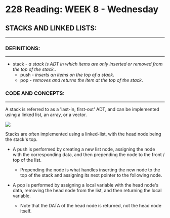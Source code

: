 # 228 Reading: **WEEK 8** - Wednesday

## **STACKS AND LINKED LISTS:**
***
### **DEFINITIONS:**
***
* stack - *a stack is ADT in which items are only inserted or removed from the top of the stack.*.
    * push - *inserts an items on the top of a stack*.
    * pop - *removes and returns the item at the top of the stack*.
### **CODE AND CONCEPTS:**
***
A stack is referred to as a 'last-in, first-out' ADT, and can be implemented using a linked list, an array, or a vector.

![](https://i.gyazo.com/c5e40c18513d300654e8d74b5e3d6a83.png)

Stacks are often implemented using a linked-list, with the head node being the stack's top.

* A push is performed by creating a new list node, assigning the node with the corresponding data, and then prepending the node to the front / top of the list.

    * Prepending the node is what handles inserting the new node to the top of the stack and assigning its next pointer to the following node.

* A pop is performed by assigning a local variable with the head node's data, removing the head node from the list, and then returning the local variable.

    * Note that the DATA of the head node is returned, not the head node itself.
